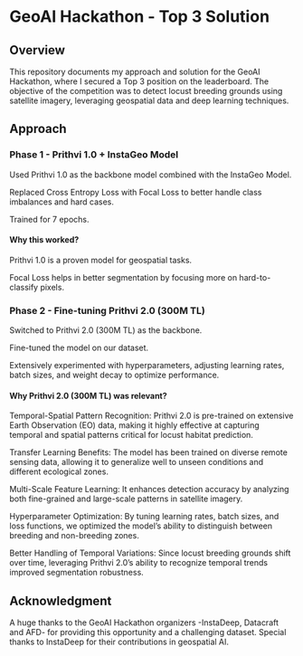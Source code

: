 # GeoAI Hackathon - Top 3 Solution

## Overview

This repository documents my approach and solution for the GeoAI Hackathon, where I secured a Top 3 position on the leaderboard. The objective of the competition was to detect locust breeding grounds using satellite imagery, leveraging geospatial data and deep learning techniques.

## Approach

### Phase 1 - Prithvi 1.0 + InstaGeo Model

Used Prithvi 1.0 as the backbone model combined with the InstaGeo Model.

Replaced Cross Entropy Loss with Focal Loss to better handle class imbalances and hard cases.

Trained for 7 epochs.



#### Why this worked?

Prithvi 1.0 is a proven model for geospatial tasks.

Focal Loss helps in better segmentation by focusing more on hard-to-classify pixels.


### Phase 2 - Fine-tuning Prithvi 2.0 (300M TL)

Switched to Prithvi 2.0 (300M TL) as the backbone.

Fine-tuned the model on our dataset.

Extensively experimented with hyperparameters, adjusting learning rates, batch sizes, and weight decay to optimize performance.



#### Why Prithvi 2.0 (300M TL) was relevant?

Temporal-Spatial Pattern Recognition: Prithvi 2.0 is pre-trained on extensive Earth Observation (EO) data, making it highly effective at capturing temporal and spatial patterns critical for locust habitat prediction.

Transfer Learning Benefits: The model has been trained on diverse remote sensing data, allowing it to generalize well to unseen conditions and different ecological zones.

Multi-Scale Feature Learning: It enhances detection accuracy by analyzing both fine-grained and large-scale patterns in satellite imagery.

Hyperparameter Optimization: By tuning learning rates, batch sizes, and loss functions, we optimized the model’s ability to distinguish between breeding and non-breeding zones.

Better Handling of Temporal Variations: Since locust breeding grounds shift over time, leveraging Prithvi 2.0’s ability to recognize temporal trends improved segmentation robustness.


## Acknowledgment

A huge thanks to the GeoAI Hackathon organizers -InstaDeep, Datacraft and AFD- for providing this opportunity and a challenging dataset. Special thanks to InstaDeep for their contributions in geospatial AI.

